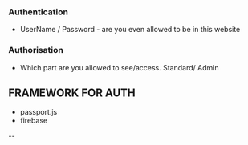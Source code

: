### Authentication
* UserName / Password - are you even allowed to be in this website



### Authorisation

* Which part are you allowed to see/access. Standard/ Admin

## FRAMEWORK FOR AUTH

- passport.js
- firebase


--

